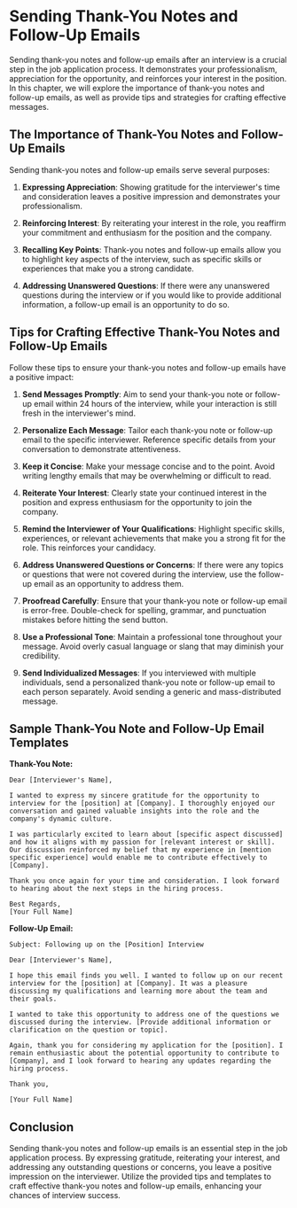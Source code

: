 Sending Thank-You Notes and Follow-Up Emails
=====================================================

Sending thank-you notes and follow-up emails after an interview is a crucial step in the job application process. It demonstrates your professionalism, appreciation for the opportunity, and reinforces your interest in the position. In this chapter, we will explore the importance of thank-you notes and follow-up emails, as well as provide tips and strategies for crafting effective messages.

**The Importance of Thank-You Notes and Follow-Up Emails**
----------------------------------------------------------

Sending thank-you notes and follow-up emails serve several purposes:

1. **Expressing Appreciation**: Showing gratitude for the interviewer's time and consideration leaves a positive impression and demonstrates your professionalism.

2. **Reinforcing Interest**: By reiterating your interest in the role, you reaffirm your commitment and enthusiasm for the position and the company.

3. **Recalling Key Points**: Thank-you notes and follow-up emails allow you to highlight key aspects of the interview, such as specific skills or experiences that make you a strong candidate.

4. **Addressing Unanswered Questions**: If there were any unanswered questions during the interview or if you would like to provide additional information, a follow-up email is an opportunity to do so.

**Tips for Crafting Effective Thank-You Notes and Follow-Up Emails**
--------------------------------------------------------------------

Follow these tips to ensure your thank-you notes and follow-up emails have a positive impact:

1. **Send Messages Promptly**: Aim to send your thank-you note or follow-up email within 24 hours of the interview, while your interaction is still fresh in the interviewer's mind.

2. **Personalize Each Message**: Tailor each thank-you note or follow-up email to the specific interviewer. Reference specific details from your conversation to demonstrate attentiveness.

3. **Keep it Concise**: Make your message concise and to the point. Avoid writing lengthy emails that may be overwhelming or difficult to read.

4. **Reiterate Your Interest**: Clearly state your continued interest in the position and express enthusiasm for the opportunity to join the company.

5. **Remind the Interviewer of Your Qualifications**: Highlight specific skills, experiences, or relevant achievements that make you a strong fit for the role. This reinforces your candidacy.

6. **Address Unanswered Questions or Concerns**: If there were any topics or questions that were not covered during the interview, use the follow-up email as an opportunity to address them.

7. **Proofread Carefully**: Ensure that your thank-you note or follow-up email is error-free. Double-check for spelling, grammar, and punctuation mistakes before hitting the send button.

8. **Use a Professional Tone**: Maintain a professional tone throughout your message. Avoid overly casual language or slang that may diminish your credibility.

9. **Send Individualized Messages**: If you interviewed with multiple individuals, send a personalized thank-you note or follow-up email to each person separately. Avoid sending a generic and mass-distributed message.

**Sample Thank-You Note and Follow-Up Email Templates**
-------------------------------------------------------

**Thank-You Note:**

    Dear [Interviewer's Name],

    I wanted to express my sincere gratitude for the opportunity to interview for the [position] at [Company]. I thoroughly enjoyed our conversation and gained valuable insights into the role and the company's dynamic culture.

    I was particularly excited to learn about [specific aspect discussed] and how it aligns with my passion for [relevant interest or skill]. Our discussion reinforced my belief that my experience in [mention specific experience] would enable me to contribute effectively to [Company].

    Thank you once again for your time and consideration. I look forward to hearing about the next steps in the hiring process.

    Best Regards,
    [Your Full Name]

**Follow-Up Email:**

    Subject: Following up on the [Position] Interview

    Dear [Interviewer's Name],

    I hope this email finds you well. I wanted to follow up on our recent interview for the [position] at [Company]. It was a pleasure discussing my qualifications and learning more about the team and their goals.

    I wanted to take this opportunity to address one of the questions we discussed during the interview. [Provide additional information or clarification on the question or topic].

    Again, thank you for considering my application for the [position]. I remain enthusiastic about the potential opportunity to contribute to [Company], and I look forward to hearing any updates regarding the hiring process.

    Thank you,

    [Your Full Name]

**Conclusion**
--------------

Sending thank-you notes and follow-up emails is an essential step in the job application process. By expressing gratitude, reiterating your interest, and addressing any outstanding questions or concerns, you leave a positive impression on the interviewer. Utilize the provided tips and templates to craft effective thank-you notes and follow-up emails, enhancing your chances of interview success.
